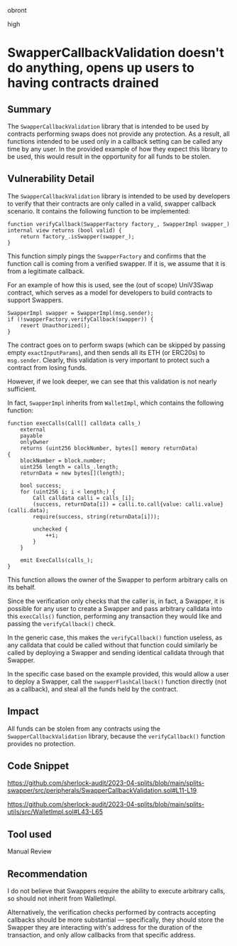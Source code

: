 obront

high

# SwapperCallbackValidation doesn't do anything, opens up users to having contracts drained

## Summary

The `SwapperCallbackValidation` library that is intended to be used by contracts performing swaps does not provide any protection. As a result, all functions intended to be used only in a callback setting can be called any time by any user. In the provided example of how they expect this library to be used, this would result in the opportunity for all funds to be stolen.

## Vulnerability Detail

The `SwapperCallbackValidation` library is intended to be used by developers to verify that their contracts are only called in a valid, swapper callback scenario. It contains the following function to be implemented:

```solidity
function verifyCallback(SwapperFactory factory_, SwapperImpl swapper_) internal view returns (bool valid) {
    return factory_.isSwapper(swapper_);
}
```

This function simply pings the `SwapperFactory` and confirms that the function call is coming from a verified swapper. If it is, we assume that it is from a legitimate callback.

For an example of how this is used, see the (out of scope) UniV3Swap contract, which serves as a model for developers to build contracts to support Swappers.
```solidity
SwapperImpl swapper = SwapperImpl(msg.sender);
if (!swapperFactory.verifyCallback(swapper)) {
    revert Unauthorized();
}
```
The contract goes on to perform swaps (which can be skipped by passing empty `exactInputParams`), and then sends all its ETH (or ERC20s) to `msg.sender`. Clearly, this validation is very important to protect such a contract from losing funds.

However, if we look deeper, we can see that this validation is not nearly sufficient.

In fact, `SwapperImpl` inherits from `WalletImpl`, which contains the following function:
```solidity
function execCalls(Call[] calldata calls_)
    external
    payable
    onlyOwner
    returns (uint256 blockNumber, bytes[] memory returnData)
{
    blockNumber = block.number;
    uint256 length = calls_.length;
    returnData = new bytes[](length);

    bool success;
    for (uint256 i; i < length;) {
        Call calldata calli = calls_[i];
        (success, returnData[i]) = calli.to.call{value: calli.value}(calli.data);
        require(success, string(returnData[i]));

        unchecked {
            ++i;
        }
    }

    emit ExecCalls(calls_);
}
```
This function allows the owner of the Swapper to perform arbitrary calls on its behalf.

Since the verification only checks that the caller is, in fact, a Swapper, it is possible for any user to create a Swapper and pass arbitrary calldata into this `execCalls()` function, performing any transaction they would like and passing the `verifyCallback()` check.

In the generic case, this makes the `verifyCallback()` function useless, as any calldata that could be called without that function could similarly be called by deploying a Swapper and sending identical calldata through that Swapper.

In the specific case based on the example provided, this would allow a user to deploy a Swapper, call the `swapperFlashCallback()` function directly (not as a callback), and steal all the funds held by the contract.

## Impact

All funds can be stolen from any contracts using the `SwapperCallbackValidation` library, because the `verifyCallback()` function provides no protection.

## Code Snippet

https://github.com/sherlock-audit/2023-04-splits/blob/main/splits-swapper/src/peripherals/SwapperCallbackValidation.sol#L11-L19

https://github.com/sherlock-audit/2023-04-splits/blob/main/splits-utils/src/WalletImpl.sol#L43-L65

## Tool used

Manual Review

## Recommendation

I do not believe that Swappers require the ability to execute arbitrary calls, so should not inherit from WalletImpl.

Alternatively, the verification checks performed by contracts accepting callbacks should be more substantial — specifically, they should store the Swapper they are interacting with's address for the duration of the transaction, and only allow callbacks from that specific address.